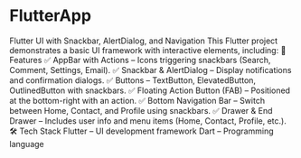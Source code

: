 # FlutterApp
 Flutter UI with Snackbar, AlertDialog, and Navigation This Flutter project demonstrates a basic UI framework with interactive elements, including:  📌 Features ✅ AppBar with Actions – Icons triggering snackbars (Search, Comment, Settings, Email). ✅ Snackbar & AlertDialog – Display notifications and confirmation dialogs. ✅ Buttons – TextButton, ElevatedButton, OutlinedButton with snackbars. ✅ Floating Action Button (FAB) – Positioned at the bottom-right with an action. ✅ Bottom Navigation Bar – Switch between Home, Contact, and Profile using snackbars. ✅ Drawer & End Drawer – Includes user info and menu items (Home, Contact, Profile, etc.).  🛠 Tech Stack Flutter – UI development framework  Dart – Programming language
